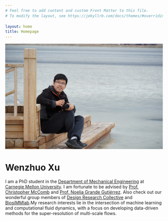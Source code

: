 ```yaml
---
# Feel free to add content and custom Front Matter to this file.
# To modify the layout, see https://jekyllrb.com/docs/themes/#overriding-theme-defaults

layout: home
title: Homepage
---
```


![](./assets/self_image.jpg)
# Wenzhuo Xu

I am a PhD student in the [Department of Mechanical Engineering](https://www.meche.engineering.cmu.edu/index.html) at [Carnegie Mellon University](https://www.cmu.edu/). I am fortunate to be advised by [Prof. Christopher McComb](https://engineering.cmu.edu/directory/bios/mccomb-christopher.html) and [Prof. Noelia Grande Gutiérrez](https://www.meche.engineering.cmu.edu/directory/bios/grande-gutierrez-noelia.html). Also check out our wonderful group members of [Design Research Collective](https://cmudrc.github.io/) and [BiosiMMlab](https://www.meche.engineering.cmu.edu/faculty/gutierrez-biosimm-lab.html).My research interests lie in the intersection of machine learning and computational fluid dynamics, with a focus on developing data-driven methods for the super-resolution of multi-scale flows. 